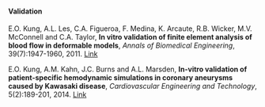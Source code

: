 #### Validation

E.O. Kung, A.L. Les, C.A. Figueroa, F. Medina, K. Arcaute, R.B. Wicker, M.V. McConnell and C.A. Taylor, **In vitro validation of finite element analysis of blood flow in deformable models**, _Annals of Biomedical Engineering_, 39(7):1947-1960, 2011. [Link](http://link.springer.com/article/10.1007/s10439-011-0284-7)

E.O. Kung, A.M. Kahn, J.C. Burns and A.L. Marsden, **In-vitro validation of patient-specific hemodynamic simulations in coronary aneurysms caused by Kawasaki disease**, _Cardiovascular Engineering and Technology_, 5(2):189-201, 2014. [Link](http://link.springer.com/article/10.1007/s13239-014-0184-8#page-1)

